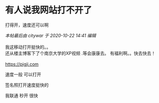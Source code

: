 # 有人说我网站打不开了


打得开，速度还可以啊

<i class="pstatus"> 本帖最后由 citywar 于 2020-10-22 14:41 编辑 </i><br />
<br />
我这移动打开挺快的。。<br />
还从楼主博客下了个南京大学的XP视频 .等会康康去。 有福利啊。。快去快去！<br />
<br />
<a href="https://pigji.com" target="_blank">https://pigji.com</a>

速度一般 可以打开

<img src="static/image/smiley/default/lol.gif" smilieid="12" border="0" alt="" />签名照打开速度挺快的

我联通 秒开 很快<img id="aimg_wYbaF" onclick="zoom(this, this.src, 0, 0, 0)" class="zoom" src="https://cdn.jsdelivr.net/gh/hishis/forum-master/public/images/patch.gif" onmouseover="img_onmouseoverfunc(this)" onload="thumbImg(this)" border="0" alt="" />
